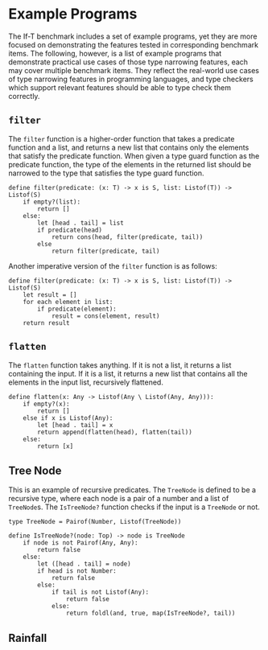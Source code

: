 # Example Programs

The If-T benchmark includes a set of example programs, yet they are more focused on demonstrating the features tested in corresponding benchmark items. The following, however, is a list of example programs that demonstrate practical use cases of those type narrowing features, each may cover multiple benchmark items. They reflect the real-world use cases of type narrowing features in programming languages, and type checkers which support relevant features should be able to type check them correctly.

## `filter`

The `filter` function is a higher-order function that takes a predicate function and a list, and returns a new list that contains only the elements that satisfy the predicate function. When given a type guard function as the predicate function, the type of the elements in the returned list should be narrowed to the type that satisfies the type guard function.

```
define filter(predicate: (x: T) -> x is S, list: Listof(T)) -> Listof(S)
    if empty?(list):
        return []
    else:
        let [head . tail] = list
        if predicate(head)
            return cons(head, filter(predicate, tail))
        else
            return filter(predicate, tail)
```

Another imperative version of the `filter` function is as follows:

```
define filter(predicate: (x: T) -> x is S, list: Listof(T)) -> Listof(S)
    let result = []
    for each element in list:
        if predicate(element):
            result = cons(element, result)
    return result
```

## `flatten`

The `flatten` function takes anything. If it is not a list, it returns a list containing the input. If it is a list, it returns a new list that contains all the elements in the input list, recursively flattened.

```
define flatten(x: Any -> Listof(Any \ Listof(Any, Any))):
    if empty?(x):
        return []
    else if x is Listof(Any):
        let [head . tail] = x
        return append(flatten(head), flatten(tail))
    else:
        return [x]
```

## Tree Node

This is an example of recursive predicates. The `TreeNode` is defined to be a recursive type, where each node is a pair of a number and a list of `TreeNode`s. The `IsTreeNode?` function checks if the input is a `TreeNode` or not.

```
type TreeNode = Pairof(Number, Listof(TreeNode))

define IsTreeNode?(node: Top) -> node is TreeNode
    if node is not Pairof(Any, Any):
        return false
    else:
        let ([head . tail] = node)
        if head is not Number:
            return false
        else:
            if tail is not Listof(Any):
                return false
            else:
                return foldl(and, true, map(IsTreeNode?, tail))
```

## Rainfall
